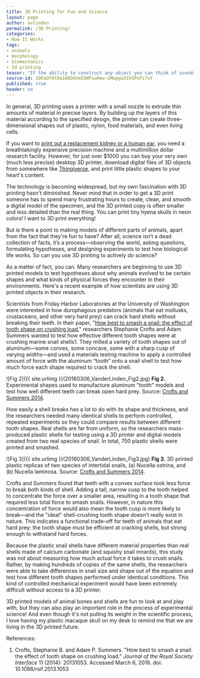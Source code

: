 ```yaml
---
title: 3D Printing for Fun and Science
layout: page
author: avlinden
permalink: /3D-Printing/
categories:
- How It Works
tags:
- animals
- morphology
- biomechanics
- 3d printing
teaser: "If the ability to construct any object you can think of sounds like science fiction, then welcome to the 3D printed future. 3D prints are everywhere, including this print of a macaque monkey skull currently on my desk. Let’s look at how this exciting method works and what you can do with it."
source-id: 1OOaQY8t8a1A8QdVm55WFswHew-GMopguXIhSPoFi7uY
published: true
header: no
---
```

In general, 3D printing uses a printer with a small nozzle to extrude thin amounts of material in precise layers. By building up the layers of this material according to the specified design, the printer can create three-dimensional shapes out of plastic, nylon, food materials, and even living cells. 

If you want to [print out a replacement kidney or a human ear](http://www.nature.com/news/the-printed-organs-coming-to-a-body-near-you-1.17320), you need a breathtakingly expensive precision machine and a multimillion dollar research facility. However, for just over $1000 you can buy your very own (much less precise) desktop 3D printer, download digital files of 3D objects from somewhere like [Thingiverse](https://www.thingiverse.com/), and print little plastic shapes to your heart's content. 

The technology is becoming widespread, but my own fascination with 3D printing hasn't diminished. Never mind that in order to get a 3D print someone has to spend many frustrating hours to create, clean, and smooth a digital model of the specimen, and the 3D printed copy is often smaller and less detailed than the real thing. You can print tiny hyena skulls in neon colors! I want to 3D print everything! 

But is there a point to making models of different parts of animals, apart from the fact that they're fun to have? After all, science isn’t a dead collection of facts, it’s a process—observing the world, asking questions, formulating hypotheses, and designing experiments to test how biological life works. So can you use 3D printing to actively *do* science?

As a matter of fact, you can. Many researchers are beginning to use 3D printed models to test hypotheses about why animals evolved to be certain shapes and what kinds of physical forces they encounter in their environments. Here's a recent example of how scientists are using 3D printed objects in their research.

Scientists from Friday Harbor Laboratories at the University of Washington were interested in how durophagous predators (animals that eat mollusks, crustaceans, and other very hard prey) can crack hard shells without breaking their teeth. In their paper, "[How best to smash a snail: the effect of tooth shape on crushing load](http://rsif.royalsocietypublishing.org/content/11/92/20131053.short)," researchers Stephanie Crofts and Adam Summers wanted to test how effective different tooth shapes were at crushing marine snail shells1. They milled a variety of tooth shapes out of aluminum—some convex, some concave, some with a sharp cusp of varying widths—and used a materials testing machine to apply a controlled amount of force with the aluminum “tooth” onto a snail shell to test how much force each shape required to crack the shell.

![Fig 2]({{ site.urlimg }}(20160306_VanderLinden_Fig2.jpg)
**Fig 2.** Experimental shapes used to manufacture aluminum "tooth"  models and test how well different teeth can break open hard prey. Source: [Crofts and Summers 2014](http://rsif.royalsocietypublishing.org/content/11/92/20131053.short).

How easily a shell breaks has a lot to do with its shape and thickness, and the researchers needed many identical shells to perform controlled, repeated experiments so they could compare results between different tooth shapes. Real shells are far from uniform, so the researchers mass-produced plastic shells for testing using a 3D printer and digital models created from two real species of snail. In total, 750 plastic shells were printed and smashed. 

![Fig 3]({{ site.urlimg }}(20160306_VanderLinden_Fig3.jpg)
**Fig 3.** 3D printed plastic replicas of two species of intertidal snails, (a) Nucella ostrina, and (b) Nucella laminosa. Source: [Crofts and Summers 2014](http://rsif.royalsocietypublishing.org/content/11/92/20131053.short).

Crofts and Summers found that teeth with a convex surface took less force to break both kinds of shell. Adding a tall, narrow cusp to the tooth helped to concentrate the force over a smaller area, resulting in a tooth shape that required less total force to smash snails. However, in nature this concentration of force would also mean the tooth cusp is more likely to break—and the "ideal" shell-crushing tooth shape doesn't really exist in nature. This indicates a functional trade-off for teeth of animals that eat hard prey: the tooth shape must be efficient at cracking shells, but strong enough to withstand hard forces. 

Because the plastic snail shells have different material properties than real shells made of calcium carbonate (and squishy snail innards), this study was not about measuring how much actual force it takes to crush snails. Rather, by making hundreds of copies of the same shells, the researchers were able to take differences in snail size and shape out of the equation and test how different tooth shapes performed under identical conditions. This kind of controlled mechanical experiment would have been extremely difficult without access to a 3D printer. 

3D printed models of animal bones and shells are fun to look at and play with, but they can also play an important role in the process of experimental science! And even though it's not pulling its weight in the scientific process, I love having my plastic macaque skull on my desk to remind me that we are living in the 3D printed future.   

References:

1. Crofts, Stephanie B. and Adam P. Summers. "How best to smash a snail: the effect of tooth shape on crushing load." *Journal of the Royal Society Interface* 11 (2014): 20131053. Accessed March 6, 2016. doi: 10.1098/rsif.2013.1053

